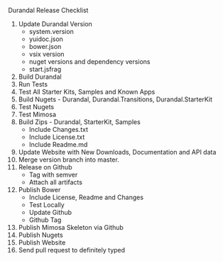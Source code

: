 Durandal Release Checklist

1. Update Durandal Version
	* system.version
	* yuidoc.json
	* bower.json
	* vsix version
	* nuget versions and dependency versions
	* start.jsfrag
2. Build Durandal
3. Run Tests
4. Test All Starter Kits, Samples and Known Apps
5. Build Nugets - Durandal, Durandal.Transitions, Durandal.StarterKit
6. Test Nugets
7. Test Mimosa
8. Build Zips - Durandal, StarterKit, Samples
	* Include Changes.txt
	* Include License.txt
	* Include Readme.md
9. Update Website with New Downloads, Documentation and API data
10. Merge version branch into master.
11. Release on Github
	* Tag with semver
	* Attach all artifacts
12. Publish Bower
	* Include License, Readme and Changes
	* Test Locally
	* Update Github
	* Github Tag
13. Publish Mimosa Skeleton via Github
14. Publish Nugets
15. Publish Website
16. Send pull request to definitely typed